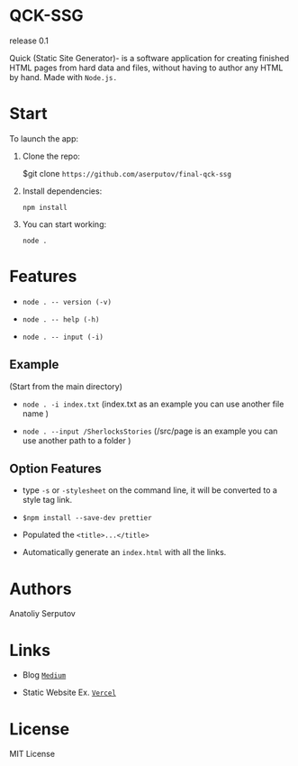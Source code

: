 # QCK-SSG
release 0.1

Quick (Static Site Generator)- is a software application for creating finished HTML pages from hard data and files, without having to author any HTML by hand. Made with ```Node.js.```
# Start

To launch the app: 


1. Clone the repo:

    $git clone ``` https://github.com/aserputov/final-qck-ssg ```

2. Install dependencies:

    ``` npm install ```

3. You can start working:

    ```node .  ```

# Features

- ```node . -- version (-v) ```

- ```node . -- help (-h)```

- ```node . -- input (-i)```

## Example
(Start from the main directory)

- ```node . -i index.txt``` (index.txt as an example you can use another file name )

- ```node . --input /SherlocksStories``` (/src/page is an example you can use another path to a folder )

## Option Features

- type ```-s``` or ```-stylesheet``` on the command line, it will be converted to a style tag link.

-  ```$npm install --save-dev prettier```

-  Populated the ```<title>...</title>```

- Automatically generate an ```index.html``` with all the links.

# Authors

Anatoliy Serputov

# Links
- Blog [```Medium```](https://medium.com/@aserputov/qck-ssg-eb593782b856)

- Static Website Ex. [```Vercel```](https://cli-ssg-qck-cmp74iuwg-aserputov.vercel.app)
# License

MIT License 
